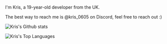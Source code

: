 I'm Kris, a 19-year-old developer from the UK.

The best way to reach me is @kris_0605 on Discord, feel free to reach out :)

![Kris's Github stats](https://github-readme-stats.vercel.app/api?username=kris-0605)

![Kris's Top Languages](https://github-readme-stats.vercel.app/api/top-langs?username=kris-0605)
